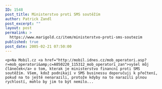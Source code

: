 ```yaml
---
ID: 1548
post_title: Ministerstvo proti SMS soutěžím
author: Patrick Zandl
post_excerpt: ""
layout: post
permalink: >
  https://www.marigold.cz/item/ministerstvo-proti-sms-soutezim
published: true
post_date: 2005-02-21 07:50:00
---
```

	<p>Na Mobil.cz <a href="http://mobil.idnes.cz/mob_operatori.asp?r=mob_operatori&amp;c=A050220_115312_mob_operatori_zan">vyšel můj článeček</a> o tom, kterak je ministerstvo financní proti SMS soutěžím. Všem, kdož podnikají v SMS businessu doporučuji k přečtení, pokud na to ještě nenarazili, protože kdyby na to narazili plnou rychlostí, mohlo by jim to být nemilo...
</p>